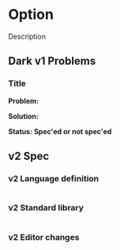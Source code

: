 # Option

Description

## Dark v1 Problems

### Title

**Problem:**

**Solution:**

**Status: Spec'ed or not spec'ed**

## v2 Spec

### v2 Language definition

```fsharp
```

### v2 Standard library

```fsharp
```

### v2 Editor changes

###
